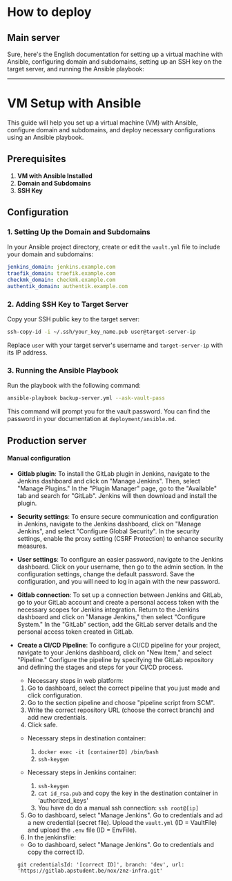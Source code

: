# How to deploy 
## Main server
Sure, here's the English documentation for setting up a virtual machine with Ansible, configuring domain and subdomains, setting up an SSH key on the target server, and running the Ansible playbook:

---

# VM Setup with Ansible

This guide will help you set up a virtual machine (VM) with Ansible, configure domain and subdomains, and deploy necessary configurations using an Ansible playbook.

## Prerequisites

1. **VM with Ansible Installed**
2. **Domain and Subdomains**
3. **SSH Key**

## Configuration

### 1. Setting Up the Domain and Subdomains

In your Ansible project directory, create or edit the `vault.yml` file to include your domain and subdomains:

```yaml
jenkins_domain: jenkins.example.com
traefik_domain: traefik.example.com
checkmk_domain: checkmk.example.com
authentik_domain: authentik.example.com
```

### 2. Adding SSH Key to Target Server

Copy your SSH public key to the target server:

```bash
ssh-copy-id -i ~/.ssh/your_key_name.pub user@target-server-ip
```

Replace `user` with your target server's username and `target-server-ip` with its IP address.

### 3. Running the Ansible Playbook

Run the playbook with the following command:

```bash
ansible-playbook backup-server.yml --ask-vault-pass
```

This command will prompt you for the vault password. You can find the password in your documentation at `deployment/ansible.md`.


## Production server
#### Manual configuration 
- **Gitlab plugin**: To install the GitLab plugin in Jenkins, navigate to the Jenkins dashboard and click on "Manage Jenkins". Then, select "Manage Plugins." In the "Plugin Manager" page, go to the "Available" tab and search for "GitLab". Jenkins will then download and install the plugin. 

- **Security settings**: To ensure secure communication and configuration in Jenkins, navigate to the Jenkins dashboard, click on "Manage Jenkins", and select "Configure Global Security". In the security settings, enable the proxy setting (CSRF Protection) to enhance security measures.

- **User settings**: To configure an easier password, navigate to the Jenkins dashboard. Click on your username, then go to the admin section. In the configuration settings, change the default password. Save the configuration, and you will need to log in again with the new password. 

- **Gitlab connection**: To set up a connection between Jenkins and GitLab, go to your GitLab account and create a personal access token with the necessary scopes for Jenkins integration. Return to the Jenkins dashboard and click on "Manage Jenkins," then select "Configure System." In the "GitLab" section, add the GitLab server details and the personal access token created in GitLab.

- **Create a CI/CD Pipeline**: To configure a CI/CD pipeline for your project, navigate to your Jenkins dashboard, click on "New Item," and select "Pipeline." Configure the pipeline by specifying the GitLab repository and defining the stages and steps for your CI/CD process.

  - Necessary steps in web platform:  
  1. Go to dashboard, select the correct pipeline that you just made and click configuration.   
  2. Go to the section pipeline and choose "pipeline script from SCM". 
  3. Write the correct repository URL (choose the correct branch) and add new credentials. 
  4. Click safe. 

  - Necessary steps in destination container: 
    1. `docker exec -it [containerID] /bin/bash`
    2. `ssh-keygen`
  
  - Necessary steps in Jenkins container:
    1. `ssh-keygen`
    2. `cat id_rsa.pub` and copy the key in the destination container in 'authorized_keys' 
    3. You have do do a manual ssh connection: `ssh root@[ip]`

  5. Go to dashboard, select "Manage Jenkins". Go to credentials and ad a new credential (secret file). Upload the `vault.yml` (ID = VaultFile) and upload the `.env` file (ID = EnvFile). 
  6. In the jenkinsfile: 
    - Go to dashboard, select "Manage Jenkins". Go to credentials and copy the correct ID. 

    `git credentialsId: '[correct ID]', branch: 'dev', url: 'https://gitlab.apstudent.be/nox/znz-infra.git'`